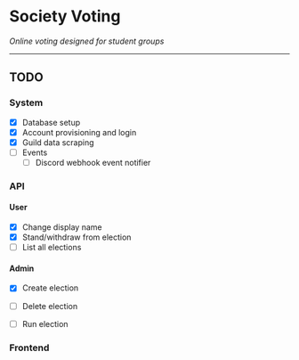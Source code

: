 # Society Voting

*Online voting designed for student groups*

---

## TODO

### System

- [x] Database setup
- [x] Account provisioning and login
- [x] Guild data scraping
- [ ] Events
  - [ ] Discord webhook event notifier

### API

#### User

- [x] Change display name
- [x] Stand/withdraw from election
- [ ] List all elections

#### Admin

- [x] Create election
- [ ] Delete election

- [ ] Run election

### Frontend